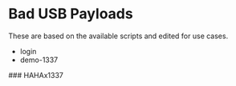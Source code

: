 # Bad USB Payloads

These are based on the available scripts and edited for use cases.

<ul>
<li> login </li>
<li> demo-1337 </li>
</ul>
### HAHAx1337
